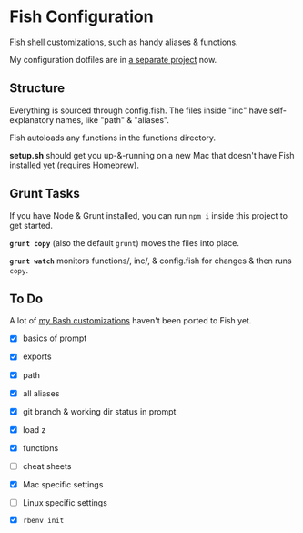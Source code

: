 # Fish Configuration

[Fish shell](http://fishshell.com/) customizations, such as handy aliases & functions.

My configuration dotfiles are in [a separate project](https://github.com/phette23/dotconfig) now.

## Structure

Everything is sourced through config.fish. The files inside "inc" have self-explanatory names, like "path" & "aliases".

Fish autoloads any functions in the functions directory.

**setup.sh** should get you up-&-running on a new Mac that doesn't have Fish installed yet (requires Homebrew).

## Grunt Tasks

If you have Node & Grunt installed, you can run `npm i` inside this project to get started.

**`grunt copy`** (also the default `grunt`) moves the files into place.

**`grunt watch`** monitors functions/, inc/, & config.fish for changes & then runs `copy`.

## To Do

A lot of [my Bash customizations](https://github.com/phette23/bashrc) haven't been ported to Fish yet.

- [x] basics of prompt
- [x] exports
- [x] path
- [x] all aliases
- [x] git branch & working dir status in prompt
- [x] load z
- [x] functions
- [ ] cheat sheets
- [x] Mac specific settings
- [ ] Linux specific settings
- [x] `rbenv init`

